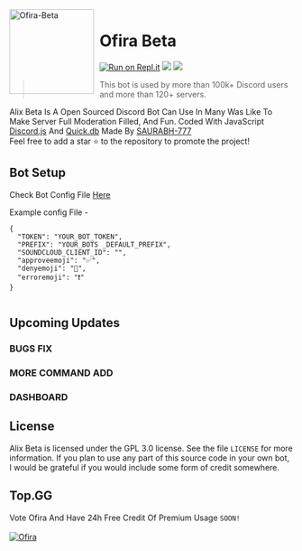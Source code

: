 <img width="150" height="150" align="left" style="float: left; margin: 0 10px 0 0;" alt="Ofira-Beta" src="https://images-ext-1.discordapp.net/external/UXYoaph9GQBPx4pCo3zbjQ390o5UIZLA0sWSfSpJt0I/%3Fsize%3D256/https/cdn.discordapp.com/avatars/818570692847992902/cfc4fad10cd49c434e838b98fd85e9c6.png">  

# Ofira Beta

[![Run on Repl.it](https://repl.it/badge/github/SAURABH-777/ofira-beta)](https://repl.it/github/SAURABH-777/ofira-beta)
[![](https://top.gg/api/widget/status/693846748824862770.svg)](https://top.gg/bot/818570692847992902/vote)
[![](https://img.shields.io/badge/discord.js-v12.0.0--dev-blue.svg?logo=npm)](https://github.com/discordjs)

> This bot is used by more than 100k+ Discord users and more than 120+ servers.

Alix Beta Is A Open Sourced Discord Bot Can Use In Many Was Like To Make Server Full Moderation Filled, And Fun. Coded With JavaScript [Discord.js](https://discord.js.org) And [Quick.db](https://quickdb.js.org/) Made By [SAURABH-777](https://github.com/SAURABH-777/)
<br> Feel free to add a star ⭐ to the repository to promote the project!

## Bot Setup

Check Bot Config File [Here](https://github.com/SAURABH-777/ofira-beta/blob/main/config.json)

Example config File - 
```
{
  "TOKEN": "YOUR_BOT_TOKEN",
  "PREFIX": "YOUR_BOTS _DEFAULT_PREFIX",
  "SOUNDCLOUD_CLIENT_ID": "",
  "approveemoji": "✅",
  "denyemoji": "🚫",
  "erroremoji": "️❗"
}


```

## Upcoming Updates

### BUGS FIX
### MORE COMMAND ADD
### DASHBOARD



## License

Alix Beta is licensed under the GPL 3.0 license. See the file `LICENSE` for more information. If you plan to use any part of this source code in your own bot, I would be grateful if you would include some form of credit somewhere.


## Top.GG 

Vote Ofira And Have 24h Free Credit Of Premium Usage `SOON!`<br><br>
<a href="https://top.gg/bot/818570692847992902" >
  <img src="https://top.gg/api/widget/818570692847992902.svg" alt="Ofira" />
</a>
